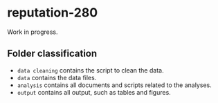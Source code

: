 # reputation-280

Work in progress.

## Folder classification

 - `data cleaning` contains the script to clean the data.
 - `data` contains the data files.
 - `analysis` contains all documents and scripts related to the analyses.
 - `output` contains all output, such as tables and figures.
